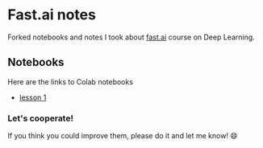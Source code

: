 # Fast.ai notes
Forked notebooks and notes I took about [fast.ai](http://www.fast.ai/) course on Deep Learning.

## Notebooks
Here are the links to Colab notebooks
  * [lesson 1](https://colab.research.google.com/drive/1ogJfLdd4_AHw_ANppw5N94xW0osNS3CZ)

### Let's cooperate!
If you think you could improve them, please do it and let me know! :smile:
